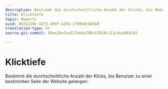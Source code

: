 ```yaml
---
description: Bestimmt die durchschnittliche Anzahl der Klicks, bis Benutzer zu einer bestimmten Seite der Website gelangen.
title: Klicktiefe
topic: Reports
uuid: 8631229e-1575-409f-a155-c799b8cb65b8
translation-type: ht
source-git-commit: 99ee24efaa517e8da700c67818c111c4aa90dc02

---
```



# Klicktiefe

Bestimmt die durchschnittliche Anzahl der Klicks, bis Benutzer zu einer bestimmten Seite der Website gelangen.

